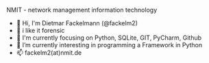 <!--
**fackelm2/fackelm2** is a ✨ _special_ ✨ repository because its `README.md` (this file) appears on your GitHub profile.

Here are some ideas to get you started:

- 🔭 I’m currently working on ...
- 🌱 I’m currently learning ...
- 👯 I’m looking to collaborate on ...
- 🤔 I’m looking for help with ...
- 💬 Ask me about ...
- 📫 How to reach me: ...
- 😄 Pronouns: ...
- ⚡ Fun fact: ...
-->

NMIT - network management information technology 
- 👋 Hi, I'm Dietmar Fackelmann (@fackelm2)
- 💞️ i like it forensic  
- 👀 I'm currently focusing on Python, SQLite, GIT, PyCharm, Github
- 🌱 I’m currently interesting in programming a Framework in Python
- 📫 fackelm2(at)nmit.de
